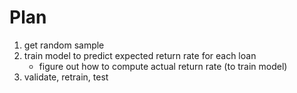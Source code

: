 # Plan

1. get random sample
2. train model to predict expected return rate for each loan
    - figure out how to compute actual return rate (to train model)
3. validate, retrain, test
